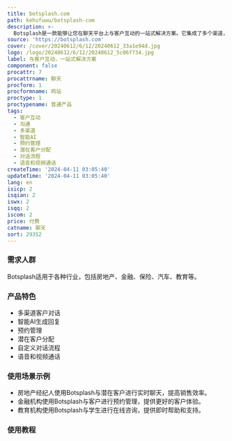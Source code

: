 ```yaml
---
title: botsplash.com
path: kehufuwu/botsplash-com
description: >-
  Botsplash是一款能够让您在聊天平台上与客户互动的一站式解决方案。它集成了多个渠道，通过一个基于SaaS的仪表板实现与客户的沟通。Botsplash能够帮助您提高收入、降低成本、生成更多潜在客户、提高销售效率、增加联系率，并确保您的消息被传递和阅读。无论您的客户在哪里，Botsplash都能够满足您的需求。
source: 'https://botsplash.com'
cover: /cover/20240612/6/12/20240612_33a1e94d.jpg
logo: /logo/20240612/6/12/20240612_5c06f734.jpg
label: 与客户互动，一站式解决方案
component: false
procattr: 7
procattrname: 聊天
procform: 1
procformname: 网站
proctype: 1
proctypename: 普通产品
tags:
  - 客户互动
  - 沟通
  - 多渠道
  - 智能AI
  - 预约管理
  - 潜在客户分配
  - 对话流程
  - 语音和视频通话
createTime: '2024-04-11 03:05:40'
updateTime: '2024-04-11 03:05:40'
lang: en
isicp: 2
isqian: 2
iswx: 2
isqq: 2
iscom: 2
price: 付费
catname: 聊天
sort: 29352
---
```




### 需求人群
Botsplash适用于各种行业，包括房地产、金融、保险、汽车、教育等。

### 产品特色
- 多渠道客户对话
- 智能AI生成回复
- 预约管理
- 潜在客户分配
- 自定义对话流程
- 语音和视频通话

### 使用场景示例
- 房地产经纪人使用Botsplash与潜在客户进行实时聊天，提高销售效率。
- 金融机构使用Botsplash与客户进行预约管理，提供更好的客户体验。
- 教育机构使用Botsplash与学生进行在线咨询，提供即时帮助和支持。

### 使用教程


  
